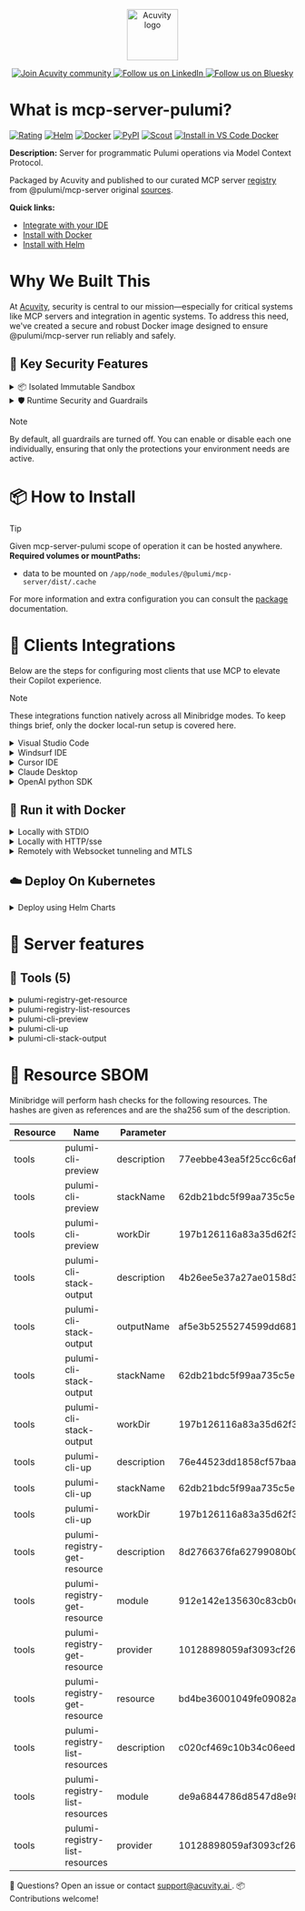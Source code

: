 <p align="center">
  <a href="https://acuvity.ai">
    <picture>
      <img src="https://mma.prnewswire.com/media/2544052/Acuvity__Logo.jpg" height="90" alt="Acuvity logo"/>
    </picture>
  </a>
</p>
<p align="center">
  <a href="https://discord.gg/BkU7fBkrNk">
    <img src="https://img.shields.io/badge/Acuvity-Join-7289DA?logo=discord&logoColor=fff" alt="Join Acuvity community" />
  </a>
<a href="https://www.linkedin.com/company/acuvity/">
    <img src="https://img.shields.io/badge/LinkedIn-Follow-7289DA" alt="Follow us on LinkedIn" />
  </a>
<a href="https://bsky.app/profile/acuvity.bsky.social">
    <img src="https://img.shields.io/badge/Bluesky-Follow-7289DA"?logo=bluesky&logoColor=fff" alt="Follow us on Bluesky" />
  </a>
</p>


# What is mcp-server-pulumi?

[![Rating](https://img.shields.io/badge/B-3775A9?label=Rating)](https://docs.anthropic.com/en/docs/build-with-claude/tool-use/implement-tool-use#best-practices-for-tool-definitions)
[![Helm](https://img.shields.io/badge/1.0.0-3775A9?logo=helm&label=Charts&logoColor=fff)](https://hub.docker.com/r/acuvity/mcp-server-pulumi/tags/)
[![Docker](https://img.shields.io/docker/image-size/acuvity/mcp-server-pulumi/0.1.2?logo=docker&logoColor=fff&label=0.1.2)](https://hub.docker.com/r/acuvity/mcp-server-pulumi)
[![PyPI](https://img.shields.io/badge/0.1.2-3775A9?logo=pypi&logoColor=fff&label=@pulumi/mcp-server)](https://github.com/pulumi/mcp-server)
[![Scout](https://img.shields.io/badge/Active-3775A9?logo=docker&logoColor=fff&label=Scout)](https://hub.docker.com/r/acuvity/mcp-server-pulumi/)
[![Install in VS Code Docker](https://img.shields.io/badge/VS_Code-One_click_install-0078d7?logo=githubcopilot)](https://insiders.vscode.dev/redirect/mcp/install?name=mcp-server-pulumi&config=%7B%22args%22%3A%5B%22run%22%2C%22-i%22%2C%22--rm%22%2C%22--read-only%22%2C%22-v%22%2C%22cache%3A%2Fapp%2Fnode_modules%2F%40pulumi%2Fmcp-server%2Fdist%2F.cache%22%2C%22docker.io%2Facuvity%2Fmcp-server-pulumi%3A0.1.2%22%5D%2C%22command%22%3A%22docker%22%7D)

**Description:** Server for programmatic Pulumi operations via Model Context Protocol.

Packaged by Acuvity and published to our curated MCP server [registry](https://mcp.acuvity.ai) from @pulumi/mcp-server original [sources](https://github.com/pulumi/mcp-server).

**Quick links:**

- [Integrate with your IDE](https://github.com/acuvity/mcp-servers-registry/blob/main/mcp-server-pulumi/docker/README.md#-clients-integrations)
- [Install with Docker](https://github.com/acuvity/mcp-servers-registry/tree/main/mcp-server-pulumi/docker/README.md#-run-it-with-docker)
- [Install with Helm](https://github.com/acuvity/mcp-servers-registry/tree/main/mcp-server-pulumi/charts/mcp-server-pulumi/README.md#how-to-install)

# Why We Built This

At [Acuvity](https://acuvity.ai), security is central to our mission—especially for critical systems like MCP servers and integration in agentic systems.
To address this need, we've created a secure and robust Docker image designed to ensure @pulumi/mcp-server run reliably and safely.

## 🔐 Key Security Features

<details>
<summary>📦 Isolated Immutable Sandbox </summary>

- **Isolated Execution**: All tools run within secure, containerized sandboxes to enforce process isolation and prevent lateral movement.
- **Non-root by Default**: Enforces least-privilege principles, minimizing the impact of potential security breaches.
- **Read-only Filesystem**: Ensures runtime immutability, preventing unauthorized modification.
- **Version Pinning**: Guarantees consistency and reproducibility across deployments by locking tool and dependency versions.
- **CVE Scanning**: Continuously scans images for known vulnerabilities using [Docker Scout](https://docs.docker.com/scout/) to support proactive mitigation.
- **SBOM & Provenance**: Delivers full supply chain transparency by embedding metadata and traceable build information."
</details>

<details>
<summary>🛡️ Runtime Security and Guardrails</summary>

**Minibridge Integration**: [Minibridge](https://github.com/acuvity/minibridge) establishes secure Agent-to-MCP connectivity, supports Rego/HTTP-based policy enforcement 🕵️, and simplifies orchestration.

The [ARC](https://github.com/acuvity/mcp-servers-registry/tree/main) container includes a [built-in Rego policy](https://github.com/acuvity/mcp-servers-registry/tree/main/mcp-server-pulumi/docker/policy.rego) that enables a set of runtime "guardrails"" to help enforce security, privacy, and correct usage of your services. Below is an overview of each guardrail provided.

### 🔒 Resource Integrity

**Mitigates MCP Rug Pull Attacks**

* **Goal:** Protect users from malicious tool description changes after initial approval, preventing post-installation manipulation or deception.
* **Mechanism:** Locks tool descriptions upon client approval and verifies their integrity before execution. Any modification to the description triggers a security violation, blocking unauthorized changes from server-side updates.

### 🛡️ Guardrails

#### Covert Instruction Detection

Monitors incoming requests for hidden or obfuscated directives that could alter policy behavior.

* **Goal:** Stop attackers from slipping unnoticed commands or payloads into otherwise harmless data.
* **Mechanism:** Applies a library of regex patterns and binary‐encoding checks to the full request body. If any pattern matches a known covert channel (e.g., steganographic markers, hidden HTML tags, escape-sequence tricks), the request is rejected.

#### Sensitive Pattern Detection

Block user-defined sensitive data patterns (credential paths, filesystem references).

* **Goal:** Block accidental or malicious inclusion of sensitive information that violates data-handling rules.
* **Mechanism:** Runs a curated set of regexes against all payloads and tool descriptions—matching patterns such as `.env` files, RSA key paths, directory traversal sequences.

#### Shadowing Pattern Detection

Detects and blocks "shadowing" attacks, where a malicious MCP server sneaks hidden directives into its own tool descriptions to hijack or override the behavior of other, trusted tools.

* **Goal:** Stop a rogue server from poisoning the agent’s logic by embedding instructions that alter how a different server’s tools operate (e.g., forcing all emails to go to an attacker’s address even when the user calls a separate `send_email` tool).
* **Mechanism:** During policy load, each tool description is scanned for cross‐tool override patterns—such as `<IMPORTANT>` sections referencing other tool names, hidden side‐effects, or directives that apply to a different server’s API. Any description that attempts to shadow or extend instructions for a tool outside its own namespace triggers a policy violation and is rejected.

#### Schema Misuse Prevention

Enforces strict adherence to MCP input schemas.

* **Goal:** Prevent malformed or unexpected fields from bypassing validations, causing runtime errors, or enabling injections.
* **Mechanism:** Compares each incoming JSON object against the declared schema (required properties, allowed keys, types). Any extra, missing, or mistyped field triggers an immediate policy violation.

#### Cross-Origin Tool Access

Controls whether tools may invoke tools or services from external origins.

* **Goal:** Prevent untrusted or out-of-scope services from being called.
* **Mechanism:** Examines tool invocation requests and outgoing calls, verifying each target against an allowlist of approved domains or service names. Calls to any non-approved origin are blocked.

#### Secrets Redaction

Automatically masks sensitive values so they never appear in logs or responses.

* **Goal:** Ensure that API keys, tokens, passwords, and other credentials cannot leak in plaintext.
* **Mechanism:** Scans every text output for known secret formats (e.g., AWS keys, GitHub PATs, JWTs). Matches are replaced with `[REDACTED]` before the response is sent or recorded.

These controls ensure robust runtime integrity, prevent unauthorized behavior, and provide a foundation for secure-by-design system operations.

### Enable guardrails

To activate guardrails in your Docker containers, define the `GUARDRAILS` environment variable with the protections you need. Available options:
- covert-instruction-detection
- sensitive-pattern-detection
- shadowing-pattern-detection
- schema-misuse-prevention
- cross-origin-tool-access
- secrets-redaction

For example adding:
- `-e GUARDRAILS="secrets-redaction covert-instruction-detection"`
to your docker arguments will enable the `secrets-redaction` and `covert-instruction-detection` guardrails.


## 🔒 Basic Authentication via Shared Secret

Provides a lightweight auth layer using a single shared token.

* **Mechanism:** Expects clients to send an `Authorization` header with the predefined secret.
* **Use Case:** Quickly lock down your endpoint in development or simple internal deployments—no complex OAuth/OIDC setup required.

To turn on Basic Authentication, add `BASIC_AUTH_SECRET` like:
- `-e BASIC_AUTH_SECRET="supersecret"`
to your docker arguments. This will enable the Basic Authentication check.

> While basic auth will protect against unauthorized access, you should use it only in controlled environment,
> rotate credentials frequently and **always** use TLS.

</details>

> [!NOTE]
> By default, all guardrails are turned off. You can enable or disable each one individually, ensuring that only the protections your environment needs are active.


# 📦 How to Install


> [!TIP]
> Given mcp-server-pulumi scope of operation it can be hosted anywhere.
**Required volumes or mountPaths:**
  - data to be mounted on `/app/node_modules/@pulumi/mcp-server/dist/.cache`

For more information and extra configuration you can consult the [package](https://github.com/pulumi/mcp-server) documentation.

# 🧰 Clients Integrations

Below are the steps for configuring most clients that use MCP to elevate their Copilot experience.

> [!NOTE]
> These integrations function natively across all Minibridge modes.
> To keep things brief, only the docker local-run setup is covered here.

<details>
<summary>Visual Studio Code</summary>

To get started immediately, you can use the "one-click" link below:

[![Install in VS Code Docker](https://img.shields.io/badge/VS_Code-One_click_install-0078d7?logo=githubcopilot)](https://insiders.vscode.dev/redirect/mcp/install?name=mcp-server-pulumi&config=%7B%22args%22%3A%5B%22run%22%2C%22-i%22%2C%22--rm%22%2C%22--read-only%22%2C%22-v%22%2C%22cache%3A%2Fapp%2Fnode_modules%2F%40pulumi%2Fmcp-server%2Fdist%2F.cache%22%2C%22docker.io%2Facuvity%2Fmcp-server-pulumi%3A0.1.2%22%5D%2C%22command%22%3A%22docker%22%7D)

## Global scope

Press `ctrl + shift + p` and type `Preferences: Open User Settings JSON` to add the following section:

```json
{
  "mcp": {
    "servers": {
      "acuvity-mcp-server-pulumi": {
        "command": "docker",
        "args": [
          "run",
          "-i",
          "--rm",
          "--read-only",
          "-v",
          "cache:/app/node_modules/@pulumi/mcp-server/dist/.cache",
          "docker.io/acuvity/mcp-server-pulumi:0.1.2"
        ]
      }
    }
  }
}
```

## Workspace scope

In your workspace create a file called `.vscode/mcp.json` and add the following section:

```json
{
  "servers": {
    "acuvity-mcp-server-pulumi": {
      "command": "docker",
      "args": [
        "run",
        "-i",
        "--rm",
        "--read-only",
        "-v",
        "cache:/app/node_modules/@pulumi/mcp-server/dist/.cache",
        "docker.io/acuvity/mcp-server-pulumi:0.1.2"
      ]
    }
  }
}
```

> To pass secrets you should use the `promptString` input type described in the [Visual Studio Code documentation](https://code.visualstudio.com/docs/copilot/chat/mcp-servers).

</details>

<details>
<summary>Windsurf IDE</summary>

In `~/.codeium/windsurf/mcp_config.json` add the following section:

```json
{
  "mcpServers": {
    "acuvity-mcp-server-pulumi": {
      "command": "docker",
      "args": [
        "run",
        "-i",
        "--rm",
        "--read-only",
        "-v",
        "cache:/app/node_modules/@pulumi/mcp-server/dist/.cache",
        "docker.io/acuvity/mcp-server-pulumi:0.1.2"
      ]
    }
  }
}
```

See [Windsurf documentation](https://docs.windsurf.com/windsurf/mcp) for more info.

</details>

<details>
<summary>Cursor IDE</summary>

Add the following JSON block to your mcp configuration file:
- `~/.cursor/mcp.json` for global scope
- `.cursor/mcp.json` for project scope

```json
{
  "mcpServers": {
    "acuvity-mcp-server-pulumi": {
      "command": "docker",
      "args": [
        "run",
        "-i",
        "--rm",
        "--read-only",
        "-v",
        "cache:/app/node_modules/@pulumi/mcp-server/dist/.cache",
        "docker.io/acuvity/mcp-server-pulumi:0.1.2"
      ]
    }
  }
}
```

See [cursor documentation](https://docs.cursor.com/context/model-context-protocol) for more information.

</details>
<details>

<summary>Claude Desktop</summary>

In the `claude_desktop_config.json` configuration file add the following section:

```json
{
  "mcpServers": {
    "acuvity-mcp-server-pulumi": {
      "command": "docker",
      "args": [
        "run",
        "-i",
        "--rm",
        "--read-only",
        "-v",
        "cache:/app/node_modules/@pulumi/mcp-server/dist/.cache",
        "docker.io/acuvity/mcp-server-pulumi:0.1.2"
      ]
    }
  }
}
```

See [Anthropic documentation](https://docs.anthropic.com/en/docs/agents-and-tools/mcp) for more information.
</details>

<details>
<summary>OpenAI python SDK</summary>

## Running locally

```python
async with MCPServerStdio(
    params={
        "command": "docker",
        "args": ["run","-i","--rm","--read-only","-v","cache:/app/node_modules/@pulumi/mcp-server/dist/.cache","docker.io/acuvity/mcp-server-pulumi:0.1.2"]
    }
) as server:
    tools = await server.list_tools()
```

## Running remotely

```python
async with MCPServerSse(
    params={
        "url": "http://<ip>:<port>/sse",
    }
) as server:
    tools = await server.list_tools()
```

See [OpenAI Agents SDK docs](https://openai.github.io/openai-agents-python/mcp/) for more info.

</details>

## 🐳 Run it with Docker

<details>
<summary>Locally with STDIO</summary>

In your client configuration set:

- command: `docker`
- arguments: `run -i --rm --read-only -v cache:/app/node_modules/@pulumi/mcp-server/dist/.cache docker.io/acuvity/mcp-server-pulumi:0.1.2`

</details>

<details>
<summary>Locally with HTTP/sse</summary>

Simply run as:

```console
docker run -it -p 8000:8000 --rm --read-only -v cache:/app/node_modules/@pulumi/mcp-server/dist/.cache docker.io/acuvity/mcp-server-pulumi:0.1.2
```

Then on your application/client, you can configure to use it like:

```json
{
  "mcpServers": {
    "acuvity-mcp-server-pulumi": {
      "url": "http://localhost:8000/sse"
    }
  }
}
```

You might have to use different ports for different tools.

</details>

<details>
<summary>Remotely with Websocket tunneling and MTLS </summary>

> This section assume you are familiar with TLS and certificates and will require:
> - a server certificate with proper DNS/IP field matching your tool deployment.
> - a client-ca used to sign client certificates

1. Start the server in `backend` mode
 - add an environment variable like `-e MINIBRIDGE_MODE=backend`
 - add the TLS certificates (recommended) through a volume let's say `/certs` ex (`-v $PWD/certs:/certs`)
 - instruct minibridge to use those certs with
   - `-e MINIBRIDGE_TLS_SERVER_CERT=/certs/server-cert.pem`
   - `-e MINIBRIDGE_TLS_SERVER_KEY=/certs/server-key.pem`
   - `-e MINIBRIDGE_TLS_SERVER_KEY_PASS=optional`
   - `-e MINIBRIDGE_TLS_SERVER_CLIENT_CA=/certs/client-ca.pem`

2. Start `minibridge` locally in frontend mode:
  - Get [minibridge](https://github.com/acuvity/minibridge) binary for your OS.

In your client configuration, Minibridge works like any other STDIO command.

Example for Claude Desktop:

```json
{
  "mcpServers": {
    "acuvity-mcp-server-pulumi": {
      "command": "minibridge",
      "args": ["frontend", "--backend", "wss://<remote-url>:8000/ws", "--tls-client-backend-ca", "/path/to/ca/that/signed/the/server-cert.pem/ca.pem", "--tls-client-cert", "/path/to/client-cert.pem", "--tls-client-key", "/path/to/client-key.pem"]
    }
  }
}
```

That's it.

Minibridge offers a host of additional features. For step-by-step guidance, please visit the wiki. And if anything’s unclear, don’t hesitate to reach out!

</details>

## ☁️ Deploy On Kubernetes

<details>
<summary>Deploy using Helm Charts</summary>

### How to install

You can inspect the chart `README`:

```console
helm show readme oci://docker.io/acuvity/mcp-server-pulumi --version 1.0.0
````

You can inspect the values that you can configure:

```console
helm show values oci://docker.io/acuvity/mcp-server-pulumi --version 1.0.0
````

Install with helm

```console
helm install mcp-server-pulumi oci://docker.io/acuvity/mcp-server-pulumi --version 1.0.0
```

From there your MCP server mcp-server-pulumi will be reachable by default through `http/sse` from inside the cluster using the Kubernetes Service `mcp-server-pulumi` on port `8000` by default. You can change that by looking at the `service` section of the `values.yaml` file.

### How to Monitor

The deployment will create a Kubernetes service with a `healthPort`, that is used for liveness probes and readiness probes. This health port can also be used by the monitoring stack of your choice and exposes metrics under the `/metrics` path.

See full charts [Readme](https://github.com/acuvity/mcp-servers-registry/tree/main/mcp-server-pulumi/charts/mcp-server-pulumi/README.md) for more details about settings and runtime security including guardrails activation.

</details>

# 🧠 Server features

## 🧰 Tools (5)
<details>
<summary>pulumi-registry-get-resource</summary>

**Description**:

```
Get information about a specific resource from the Pulumi Registry
```

**Parameter**:

| Name | Type | Description | Required? |
|-----------|------|-------------|-----------|
| module | string | The module to query (e.g., 's3', 'ec2', 'lambda'). Optional for smaller providers, will be 'index by default. | No
| provider | string | The cloud provider (e.g., 'aws', 'azure', 'gcp', 'random') or github.com/org/repo for Git-hosted components | Yes
| resource | string | The resource type to query (e.g., 'Bucket', 'Function', 'Instance') | Yes
</details>
<details>
<summary>pulumi-registry-list-resources</summary>

**Description**:

```
List all resource types for a given provider and module
```

**Parameter**:

| Name | Type | Description | Required? |
|-----------|------|-------------|-----------|
| module | string | Optional module to filter by (e.g., 's3', 'ec2', 'lambda') | No
| provider | string | The cloud provider (e.g., 'aws', 'azure', 'gcp', 'random') or github.com/org/repo for Git-hosted components | Yes
</details>
<details>
<summary>pulumi-cli-preview</summary>

**Description**:

```
Run pulumi preview for a given project and stack
```

**Parameter**:

| Name | Type | Description | Required? |
|-----------|------|-------------|-----------|
| stackName | string | The associated stack name. Defaults to 'dev'. | No
| workDir | string | The working directory of the program. | Yes
</details>
<details>
<summary>pulumi-cli-up</summary>

**Description**:

```
Run pulumi up for a given project and stack
```

**Parameter**:

| Name | Type | Description | Required? |
|-----------|------|-------------|-----------|
| stackName | string | The associated stack name. Defaults to 'dev'. | No
| workDir | string | The working directory of the program. | Yes
</details>
<details>
<summary>pulumi-cli-stack-output</summary>

**Description**:

```
Get the output value(s) of a given stack
```

**Parameter**:

| Name | Type | Description | Required? |
|-----------|------|-------------|-----------|
| outputName | string | The specific stack output name to retrieve. | No
| stackName | string | The associated stack name. Defaults to 'dev'. | No
| workDir | string | The working directory of the program. | Yes
</details>


# 🔐 Resource SBOM

Minibridge will perform hash checks for the following resources. The hashes are given as references and are the sha256 sum of the description.

| Resource | Name | Parameter | Hash |
|-----------|------|------|------|
| tools | pulumi-cli-preview | description | 77eebbe43ea5f25cc6c6afba4493876241cb4553c3c800fefa38414777f9001a |
| tools | pulumi-cli-preview | stackName | 62db21bdc5f99aa735c5e247f7aa2b6a2df24ae221ab3bec8febd721ed361613 |
| tools | pulumi-cli-preview | workDir | 197b126116a83a35d62f31f452c357c2b06c809cc9523c3ef31c02940ee17b98 |
| tools | pulumi-cli-stack-output | description | 4b26ee5e37a27ae0158d38c55fe154141fe0068d75f5ef35a60f78ffab49ffd0 |
| tools | pulumi-cli-stack-output | outputName | af5e3b5255274599dd681b448adaa308c2c9aa54bb3203fecb449b2fd2a4db2a |
| tools | pulumi-cli-stack-output | stackName | 62db21bdc5f99aa735c5e247f7aa2b6a2df24ae221ab3bec8febd721ed361613 |
| tools | pulumi-cli-stack-output | workDir | 197b126116a83a35d62f31f452c357c2b06c809cc9523c3ef31c02940ee17b98 |
| tools | pulumi-cli-up | description | 76e44523dd1858cf57baa3a7014a59eac6a8b8d352f0cfbb530c18ddbddf3336 |
| tools | pulumi-cli-up | stackName | 62db21bdc5f99aa735c5e247f7aa2b6a2df24ae221ab3bec8febd721ed361613 |
| tools | pulumi-cli-up | workDir | 197b126116a83a35d62f31f452c357c2b06c809cc9523c3ef31c02940ee17b98 |
| tools | pulumi-registry-get-resource | description | 8d2766376fa62799080b02c7916d4f482ac3be24fbe897e101384bb32258d9be |
| tools | pulumi-registry-get-resource | module | 912e142e135630c83cb0e36edc94b26ef20354d5b8e38f3ec948dccfac468bca |
| tools | pulumi-registry-get-resource | provider | 10128898059af3093cf26e98c16097f70b2db1b2912ca6b498295c0e4f8a58b0 |
| tools | pulumi-registry-get-resource | resource | bd4be36001049fe09082abdb3eecc5b2a427e0d1fb0b0873bb28a897be45263b |
| tools | pulumi-registry-list-resources | description | c020cf469c10b34c06eed648d7a647881a1b5b2ee1cd482b605f74afed6cce82 |
| tools | pulumi-registry-list-resources | module | de9a6844786d8547d8e984bdb7c39b73da5ac3917ae7761d956471cc31160d18 |
| tools | pulumi-registry-list-resources | provider | 10128898059af3093cf26e98c16097f70b2db1b2912ca6b498295c0e4f8a58b0 |


💬 Questions? Open an issue or contact [ support@acuvity.ai ](mailto:support@acuvity.ai).
📦 Contributions welcome!
